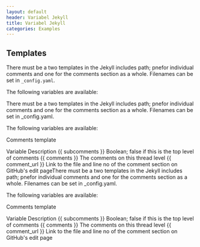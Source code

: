 ```yaml
---
layout: default
header: Variabel Jekyll
title: Variabel Jekyll
categories: Examples
---
```


## Templates

There must be a two templates in the Jekyll includes path; pnefor individual comments and one for the comments section as a whole. Filenames can be set in `_config.yaml`.

The following variables are available:

There must be a two templates in the Jekyll includes path; pnefor individual comments and one for the comments section as a whole. Filenames can be set in _config.yaml.

The following variables are available:

Comments template

Variable	Description
{{ subcomments }}	Boolean; false if this is the top level of comments
{{ comments }}	The comments on this thread level
{{ comment_url }}	Link to the file and line no of the comment section on GitHub's edit pageThere must be a two templates in the Jekyll includes path; pnefor individual comments and one for the comments section as a whole. Filenames can be set in _config.yaml.

The following variables are available:

Comments template

Variable	Description
{{ subcomments }}	Boolean; false if this is the top level of comments
{{ comments }}	The comments on this thread level
{{ comment_url }}	Link to the file and line no of the comment section on GitHub's edit page
